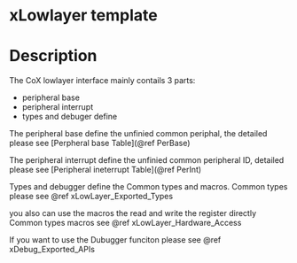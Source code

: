 xLowlayer template                
===

Description
===
The CoX lowlayer interface mainly contails 3 parts:
- peripheral base
- peripheral interrupt
- types and debuger define

The peripheral base define the unfinied common periphal,
the detailed please see [Perpheral base Table](@ref PerBase)


The peripheral interrupt define the unfinied common peripheral ID, 
detailed please see [Peripheral ineterrupt Table](@ref PerInt)


Types and debugger define the Common types and macros.
Common types please see @ref xLowLayer_Exported_Types

you also can use the macros the read and write the register directly
Common types macros see @ref xLowLayer_Hardware_Access

If you want to use the Dubugger funciton please see @ref xDebug_Exported_APIs
